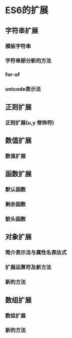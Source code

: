 # ES6的扩展

## 字符串扩展
### 模板字符串

### 字符串部分新的方法

### for-of

### unicode表示法

## 正则扩展
### 正则扩展(u,y 修饰符)

## 数值扩展
### 数值扩展

## 函数扩展

### 默认函数
### 剩余函数
### 箭头函数

## 对象扩展
### 简介表示法与属性名表达式
### 扩展运算符及新方法
### 新的方法

## 数组扩展
### 数组扩展
### 新的方法

